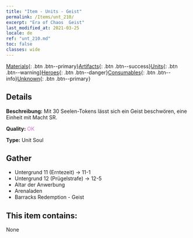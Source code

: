 ```yaml
---
title: "Item - Units - Geist"
permalink: /Items/unt_210/
excerpt: "Era of Chaos  Geist"
last_modified_at: 2021-03-25
locale: de
ref: "unt_210.md"
toc: false
classes: wide
---
```

 [Materials](/de/Items/){: .btn .btn--primary}[Artifacts](/de/Items/Artifacts/){: .btn .btn--success}[Units](/de/Items/Units/){: .btn .btn--warning}[Heroes](/de/Items/Heroes/){: .btn .btn--danger}[Consumables](/de/Items/Consumables/){: .btn .btn--info}[Unknown](/de/Items/Unknown/){: .btn .btn--primary}

## Details
 **Beschreibung:** Mit 30 Seelen-Tokens lässt sich ein Geist beschwören, eine Einheit mit Macht SR.

 **Quality:** <span style="color: #DA70D6">OK</span>

 **Type:** Unit Soul

## Gather

*    Untergrund 11 (Erntezeit) -> 11-1 
*    Untergrund 12 (Prügelstrafe) -> 12-5 
*    Altar der Anwerbung 
*    Arenaladen 
*    Barracks Redemption - Geist 

## This item contains:

  None

